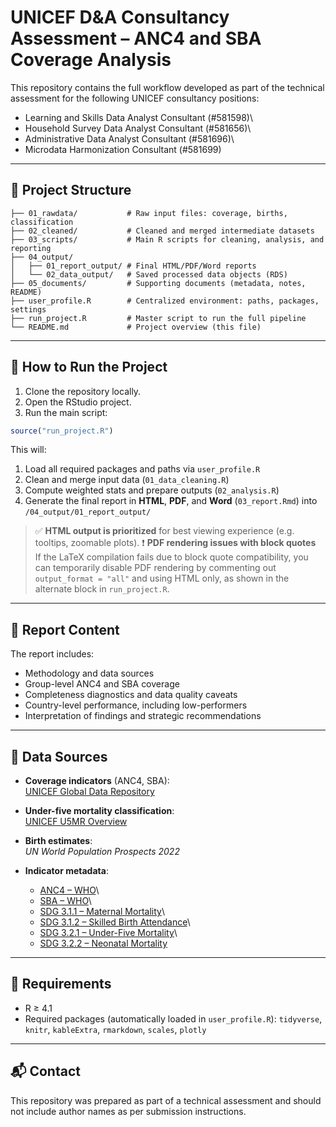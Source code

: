 # UNICEF D&A Consultancy Assessment – ANC4 and SBA Coverage Analysis

This repository contains the full workflow developed as part of the technical assessment for the following UNICEF consultancy positions:

-   Learning and Skills Data Analyst Consultant (#581598)\
-   Household Survey Data Analyst Consultant (#581656)\
-   Administrative Data Analyst Consultant (#581696)\
-   Microdata Harmonization Consultant (#581699)

------------------------------------------------------------------------

## 🧭 Project Structure

```         
├── 01_rawdata/           # Raw input files: coverage, births, classification
├── 02_cleaned/           # Cleaned and merged intermediate datasets
├── 03_scripts/           # Main R scripts for cleaning, analysis, and reporting
├── 04_output/            
│   ├── 01_report_output/ # Final HTML/PDF/Word reports
│   └── 02_data_output/   # Saved processed data objects (RDS)
├── 05_documents/         # Supporting documents (metadata, notes, README)
├── user_profile.R        # Centralized environment: paths, packages, settings
├── run_project.R         # Master script to run the full pipeline
└── README.md             # Project overview (this file)
```

------------------------------------------------------------------------

## 🚀 How to Run the Project

1.  Clone the repository locally.
2.  Open the RStudio project.
3.  Run the main script:

``` r
source("run_project.R")
```

This will:

1. Load all required packages and paths via `user_profile.R`
2. Clean and merge input data (`01_data_cleaning.R`)
3. Compute weighted stats and prepare outputs (`02_analysis.R`) 
4. Generate the final report in **HTML**, **PDF**, and **Word** (`03_report.Rmd`) into `/04_output/01_report_output/`

> ✅ **HTML output is prioritized** for best viewing experience (e.g. tooltips, zoomable plots). 
> ❗ **PDF rendering issues with block quotes**\
> If the LaTeX compilation fails due to block quote compatibility, you can temporarily disable PDF rendering by commenting out `output_format = "all"` and using HTML only, as shown in the alternate block in `run_project.R`.

------------------------------------------------------------------------

## 🧭 Report Content

The report includes:

- Methodology and data sources
- Group-level ANC4 and SBA coverage
- Completeness diagnostics and data quality caveats
- Country-level performance, including low-performers
- Interpretation of findings and strategic recommendations

------------------------------------------------------------------------

## 🧾 Data Sources

-   **Coverage indicators** (ANC4, SBA):\
    [UNICEF Global Data Repository](https://data.unicef.org/resources/data_explorer/unicef_f/?ag=UNICEF&df=GLOBAL_DATAFLOW&ver=1.0&dq=.MNCH_ANC4+MNCH_SAB.&startPeriod=2018&endPeriod=2022)

-   **Under-five mortality classification**:\
    [UNICEF U5MR Overview](https://data.unicef.org/topic/child-survival/under-five-mortality/)

-   **Birth estimates**:\
    *UN World Population Prospects 2022*

-   **Indicator metadata**:

    -   [ANC4 – WHO](https://www.who.int/data/gho/indicator-metadata-registry/imr-details/80)\
    -   [SBA – WHO](https://data.who.int/indicators/i/F835E3B/1772666)\
    -   [SDG 3.1.1 – Maternal Mortality](https://unstats.un.org/sdgs/metadata/files/Metadata-03-01-01.pdf)\
    -   [SDG 3.1.2 – Skilled Birth Attendance](https://unstats.un.org/sdgs/metadata/files/Metadata-03-01-02.pdf)\
    -   [SDG 3.2.1 – Under-Five Mortality](https://unstats.un.org/sdgs/metadata/files/Metadata-03-02-01.pdf)\
    -   [SDG 3.2.2 – Neonatal Mortality](https://unstats.un.org/sdgs/metadata/files/Metadata-03-02-02.pdf)

------------------------------------------------------------------------

## 🔧 Requirements

-   R ≥ 4.1
-   Required packages (automatically loaded in `user_profile.R`): `tidyverse`, `knitr`, `kableExtra`, `rmarkdown`, `scales`, `plotly`

------------------------------------------------------------------------

## 📬 Contact

This repository was prepared as part of a technical assessment and should not include author names as per submission instructions.
